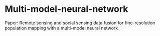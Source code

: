 # Multi-model-neural-network
Paper: Remote sensing and social sensing data fusion for fine-resolution population mapping with a multi-model neural network
